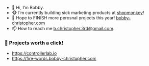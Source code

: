 - 👋 Hi, I’m Bobby.
- 🐵 I’m currently building sick marketing products at [shopmonkey](https://www.shopmonkey.io/)!
- 🏁 Hope to FINISH more perosnal projects this year! [bobby-christopher.com](https://bobby-christopher.com)
- 📫 How to reach me b.christopher.3rd@gmail.com.


### 👀 Projects worth a click!
- https://controllerlab.io
- https://fire-words.bobby-christopher.com



<!---
potofpie/potofpie is a ✨ special ✨ repository because its `README.md` (this file) appears on your GitHub profile.
You can click the Preview link to take a look at your changes.
--->
